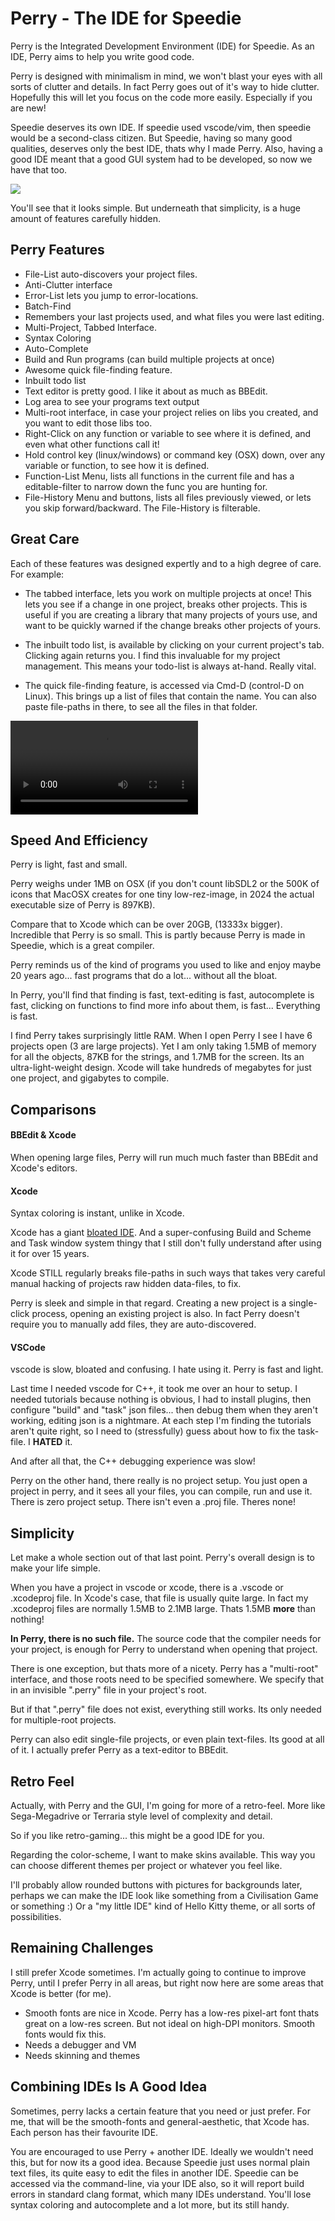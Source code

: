 # Perry - The IDE for Speedie

Perry is the Integrated Development Environment (IDE) for Speedie. As an IDE, Perry aims to help you write good code.

Perry is designed with minimalism in mind, we won't blast your eyes with all sorts of clutter and details. In fact Perry goes out of it's way to hide clutter. Hopefully this will let you focus on the code more easily. Especially if you are new!

Speedie deserves its own IDE. If speedie used vscode/vim, then speedie would be a second-class citizen. But Speedie, having so many good qualities, deserves only the best IDE, thats why I made Perry. Also, having a good IDE meant that a good GUI system had to be developed, so now we have that too.

![](perry.png)

You'll see that it looks simple. But underneath that simplicity, is a huge amount of features carefully hidden.

## Perry Features
* File-List auto-discovers your project files.
* Anti-Clutter interface
* Error-List lets you jump to error-locations.
* Batch-Find
* Remembers your last projects used, and what files you were last editing.
* Multi-Project, Tabbed Interface.
* Syntax Coloring
* Auto-Complete
* Build and Run programs (can build multiple projects at once)
* Awesome quick file-finding feature.
* Inbuilt todo list
* Text editor is pretty good. I like it about as much as BBEdit.
* Log area to see your programs text output
* Multi-root interface, in case your project relies on libs you created, and you want to edit those libs too.
* Right-Click on any function or variable to see where it is defined, and even what other functions call it!
* Hold control key (linux/windows) or command key (OSX) down, over any variable or function, to see how it is defined.
* Function-List Menu, lists all functions in the current file and has a editable-filter to narrow down the func you are hunting for.
* File-History Menu and buttons, lists all files previously viewed, or lets you skip forward/backward. The File-History is filterable.

## Great Care

Each of these features was designed expertly and to a high degree of care. For example:

* The tabbed interface, lets you work on multiple projects at once! This lets you see if a change in one project, breaks other projects. This is useful if you are creating a library that many projects of yours use, and want to be quickly warned if the change breaks other projects of yours.

* The inbuilt todo list, is available by clicking on your current project's tab. Clicking again returns you. I find this invaluable for my project management. This means your todo-list is always at-hand. Really vital.

* The quick file-finding feature, is accessed via Cmd-D (control-D on Linux). This brings up a list of files that contain the name. You can also paste file-paths in there, to see all the files in that folder.


![](bananas.mov)

## Speed And Efficiency

Perry is light, fast and small.

Perry weighs under 1MB on OSX (if you don't count libSDL2 or the 500K of icons that MacOSX creates for one tiny low-rez-image, in 2024 the actual executable size of Perry is 897KB).

Compare that to Xcode which can be over 20GB, (13333x bigger). Incredible that Perry is so small. This is partly because Perry is made in Speedie, which is a great compiler.

Perry reminds us of the kind of programs you used to like and enjoy maybe 20 years ago... fast programs that do a lot... without all the bloat.

In Perry, you'll find that finding is fast, text-editing is fast, autocomplete is fast, clicking on functions to find more info about them, is fast... Everything is fast.

I find Perry takes surprisingly little RAM. When I open Perry I see I have 6 projects open (3 are large projects). Yet I am only taking 1.5MB of memory for all the objects, 87KB for the strings, and 1.7MB for the screen. Its an ultra-light-weight design. Xcode will take hundreds of megabytes for just one project, and gigabytes to compile.


## Comparisons

#### BBEdit & Xcode

When opening large files, Perry will run much much faster than BBEdit and Xcode's editors.

#### Xcode

Syntax coloring is instant, unlike in Xcode.

Xcode has a giant [bloated IDE](https://www.google.com/search?q=xcode+bloated). And a super-confusing Build and Scheme and Task window system thingy that I still don't fully understand after using it for over 15 years.

Xcode STILL regularly breaks file-paths in such ways that takes very careful manual hacking of projects raw hidden data-files, to fix.

Perry is sleek and simple in that regard. Creating a new project is a single-click process, opening an existing project is also. In fact Perry doesn't require you to manually add files, they are auto-discovered.


#### VSCode
vscode is slow, bloated and confusing. I hate using it. Perry is fast and light.

Last time I needed vscode for C++, it took me over an hour to setup. I needed tutorials because nothing is obvious, I had to install plugins, then configure "build" and "task" json files... then debug them when they aren't working, editing json is a nightmare. At each step I'm finding the tutorials aren't quite right, so I need to (stressfully) guess about how to fix the task-file. I **HATED** it.

And after all that, the C++ debugging experience was slow!

Perry on the other hand, there really is no project setup. You just open a project in perry, and it sees all your files, you can compile, run and use it. There is zero project setup. There isn't even a .proj file. Theres none!


## Simplicity

Let make a whole section out of that last point. Perry's overall design is to make your life simple.

When you have a project in vscode or xcode, there is a .vscode or .xcodeproj file. In Xcode's case, that file is usually quite large.  In fact my .xcodeproj files are normally 1.5MB to 2.1MB large. Thats 1.5MB **more** than nothing!

**In Perry, there is no such file.** The source code that the compiler needs for your project, is enough for Perry to understand when opening that project.

There is one exception, but thats more of a nicety. Perry has a "multi-root" interface, and those roots need to be specified somewhere. We specify that in an invisible ".perry" file in your project's root.

But if that ".perry" file does not exist, everything still works. Its only needed for multiple-root projects.

Perry can also edit single-file projects, or even plain text-files. Its good at all of it. I actually prefer Perry as a text-editor to BBEdit.

## Retro Feel
Actually, with Perry and the GUI, I'm going for more of a retro-feel. More like Sega-Megadrive or Terraria style level of complexity and detail.

So if you like retro-gaming... this might be a good IDE for you.

Regarding the color-scheme, I want to make skins available. This way you can choose different themes per project or whatever you feel like.

I'll probably allow rounded buttons with pictures for backgrounds later, perhaps we can make the IDE look like something from a Civilisation Game or something :) Or a "my little IDE" kind of Hello Kitty theme, or all sorts of possibilities.

## Remaining Challenges
I still prefer Xcode sometimes. I'm actually going to continue to improve Perry, until I prefer Perry in all areas, but right now here are some areas that Xcode is better (for me).

* Smooth fonts are nice in Xcode. Perry has a low-res pixel-art font thats great on a low-res screen. But not ideal on high-DPI monitors. Smooth fonts would fix this.
* Needs a debugger and VM
* Needs skinning and themes

## Combining IDEs Is A Good Idea

Sometimes, perry lacks a certain feature that you need or just prefer. For me, that will be the smooth-fonts and general-aesthetic, that Xcode has. Each person has their favourite IDE.

You are encouraged to use Perry + another IDE. Ideally we wouldn't need this, but for now its a good idea. Because Speedie just uses normal plain text files, its quite easy to edit the files in another IDE. Speedie can be accessed via the command-line, via your IDE also, so it will report build errors in standard clang format, which many IDEs understand. You'll lose syntax coloring and autocomplete and a lot more, but its still handy.
